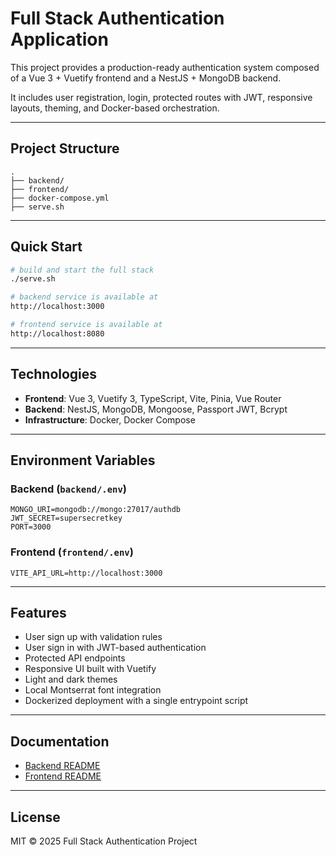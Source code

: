 # Full Stack Authentication Application

This project provides a production-ready authentication system composed of a Vue 3 + Vuetify frontend and a NestJS + MongoDB backend.

It includes user registration, login, protected routes with JWT, responsive layouts, theming, and Docker-based orchestration.

---

## Project Structure

```text
.
├── backend/
├── frontend/
├── docker-compose.yml
├── serve.sh
```

---

## Quick Start

```bash
# build and start the full stack
./serve.sh

# backend service is available at
http://localhost:3000

# frontend service is available at
http://localhost:8080
```

---

## Technologies

- **Frontend**: Vue 3, Vuetify 3, TypeScript, Vite, Pinia, Vue Router
- **Backend**: NestJS, MongoDB, Mongoose, Passport JWT, Bcrypt
- **Infrastructure**: Docker, Docker Compose

---

## Environment Variables

### Backend (`backend/.env`)

```text
MONGO_URI=mongodb://mongo:27017/authdb
JWT_SECRET=supersecretkey
PORT=3000
```

### Frontend (`frontend/.env`)

```text
VITE_API_URL=http://localhost:3000
```

---

## Features

- User sign up with validation rules
- User sign in with JWT-based authentication
- Protected API endpoints
- Responsive UI built with Vuetify
- Light and dark themes
- Local Montserrat font integration
- Dockerized deployment with a single entrypoint script

---

## Documentation

- [Backend README](./backend/README.md)
- [Frontend README](./frontend/README.md)

---

## License

MIT © 2025 Full Stack Authentication Project

